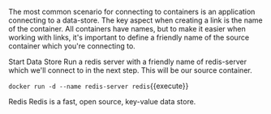 The most common scenario for connecting to containers is an application connecting to a data-store. The key aspect when creating a link is the name of the container. All containers have names, but to make it easier when working with links, it's important to define a friendly name of the source container which you're connecting to.

Start Data Store
Run a redis server with a friendly name of redis-server which we'll connect to in the next step. This will be our source container.

`docker run -d --name redis-server redis`{{execute}}

Redis
Redis is a fast, open source, key-value data store.
